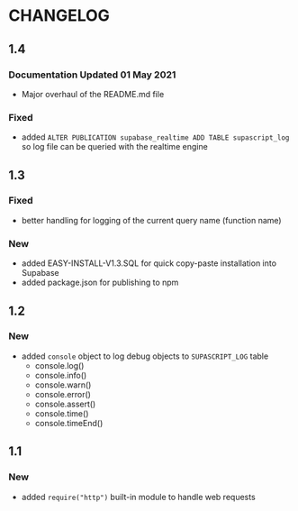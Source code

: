 # CHANGELOG
## 1.4
### Documentation Updated 01 May 2021
- Major overhaul of the README.md file
### Fixed
- added `ALTER PUBLICATION supabase_realtime ADD TABLE supascript_log` so log file can be queried with the realtime engine
## 1.3
### Fixed
- better handling for logging of the current query name (function name)
### New
- added EASY-INSTALL-V1.3.SQL for quick copy-paste installation into Supabase
- added package.json for publishing to npm
## 1.2
### New
- added `console` object to log debug objects to `SUPASCRIPT_LOG` table
    - console.log()
    - console.info()
    - console.warn()
    - console.error()
    - console.assert()
    - console.time()
    - console.timeEnd()
## 1.1
### New
- added `require("http")` built-in module to handle web requests
